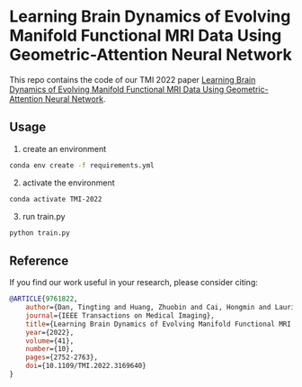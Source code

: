 # Learning Brain Dynamics of Evolving Manifold Functional MRI Data Using Geometric-Attention Neural Network

This repo contains the code of our TMI 2022 paper [Learning Brain Dynamics of Evolving Manifold Functional MRI Data Using Geometric-Attention Neural Network](https://ieeexplore.ieee.org/document/9761822).

## Usage

1. create an environment

```bash
conda env create -f requirements.yml
```

2. activate the environment

```bash
conda activate TMI-2022
```

3. run train.py

```bash
python train.py
```

## Reference

If you find our work useful in your research, please consider citing:

```bibtex
@ARTICLE{9761822,
    author={Dan, Tingting and Huang, Zhuobin and Cai, Hongmin and Laurienti, Paul J. and Wu, Guorong},
    journal={IEEE Transactions on Medical Imaging}, 
    title={Learning Brain Dynamics of Evolving Manifold Functional MRI Data Using Geometric-Attention Neural Network}, 
    year={2022},
    volume={41},
    number={10},
    pages={2752-2763},
    doi={10.1109/TMI.2022.3169640}
}
```

